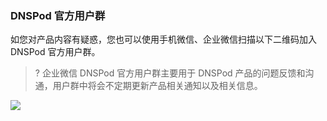 
### DNSPod 官方用户群[](id:DNSPod)
如您对产品内容有疑惑，您也可以使用手机微信、企业微信扫描以下二维码加入 DNSPod 官方用户群。
>? 企业微信 DNSPod 官方用户群主要用于 DNSPod 产品的问题反馈和沟通，用户群中将会不定期更新产品相关通知以及相关信息。
>
![](https://main.qcloudimg.com/raw/82a6578f50d92355c6323833a1942277.jpg)



